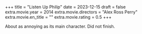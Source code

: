 +++
title = "Listen Up Philip"
date = 2023-12-15
draft = false
extra.movie.year = 2014
extra.movie.directors = "Alex Ross Perry"
extra.movie.en_title = ""
extra.movie.rating = 0.5
+++

About as annoying as its main character. Did not finish.<!-- more -->
